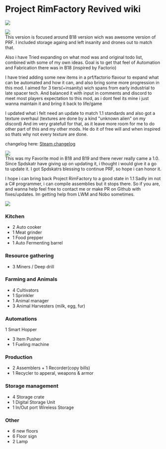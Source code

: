 # Project RimFactory Revived wiki
![](https://github.com/zymex22/Project-RimFactory-Revived/blob/master/About/Preview.png?raw=true)

![](https://imgur.com/SgqQCgW.png)  
This version is focused around B18 version wich was awesome version of PRF.
I included storage againg and left insanity and drones out to match that.

Also i have Tried expanding on what mod was and original todo list, combined with some of my own ideas.
Goal is to get that feel of Automation and Fabrication there was in B18 (inspired by Factorio)

I have tried adding some new items in a prf/factorio flavour to expand what can be automated and how it can, and also bring some more progression in this mod.
I aimed for 3 tiers(+insanity) wich spans from early industrial to late spacer tech.
And balanced it with input in comments and discord to meet most players expectation to this mod,
as i dont feel its mine i just wanna maintain it and bring it back to life/game

I updated what i felt need an update to match 1.1 standards
and also got a texture overhaul (textures are done by a kind "unknown alien" on my discord)
And im very gratefull for that, as it leave more room for me to do other part of this and my other mods.
He do it of free will and when inspired so thats why not every texture are done.

changelog here: [Steam changelog](https://steamcommunity.com/sharedfiles/filedetails/changelog/2033979700)

![](https://imgur.com/vk7inFR.png)  
This was my Favorite mod in B18 and B19 and there never really came a 1.0.
Since Spdskatr have giving up on updating it, i thought i would give it a go to update it.
I got Spdskatrs blessing to continue PRF, so hope i can honor it.

I hope i can bring back Project RimFactory to a good state in 1.1
Sadly im not a C# programmer, i can compile assemblies but it stops there.
So if you are, and wanna help feel free to contact me or make PR on Github with fixes/updates.
Im getting help from LWM and Nobo sometimes.

![](https://imgur.com/mi4OYoT.png)
### Kitchen
- 2 Auto cooker
- 1 Meat grinder
- 1 Food prepper
- 1 Auto Fermenting barrel
### Resource gathering
- 3 Miners / Deep drill
### Farming and Animals
- 4 Cultivators
- 1 Sprinkler
- 1 Animal manager
- 3 Animal Harvesters (milk, egg, fur)
### Automations
1 Smart Hopper
- 3 Item Pusher
- 1 Fueling machine
### Production
- 2 Assemblers + 1 Recorder(copy bills)
- 1 Recycler to apperal, weapons & armor
### Storage management
- 4 Storage crate
- 1 Digital Storage Unit
- 1 In/Out port Wireless Storage
### Other
- 6 new floors
- 6 Floor sign
- 2 Lamp
